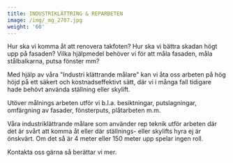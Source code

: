 ```yaml
---
title: INDUSTRIKLÄTTRING & REPARBETEN
image: /img/_mg_2707.jpg
weight: '60'
---
```

Hur ska vi komma åt att renovera takfoten? Hur ska vi bättra skadan högt upp på fasaden? Vilka hjälpmedel behöver vi för att måla fasaden, måla stålbalkarna, putsa fönster mm?

Med hjälp av våra "Industri klättrande målare" kan vi åta oss arbeten på hög höjd på ett säkert och kostnadseffektivt sätt, där vi i många fall tidigare hade behövt använda ställning eller skylift. 

Utöver målnings arbeten utför vi b.l.a. besiktningar, putslagningar, omfärgning av fasader, fönsterputs, plåtarbeten m.m. 

Våra industriklättrande målare som använder rep teknik utför arbeten där det är svårt att komma åt eller där ställnings- eller skylifts hyra ej är önskvärt. Om det så är 4 meter eller 150 meter upp spelar ingen roll.

Kontakta oss gärna så berättar vi mer.
